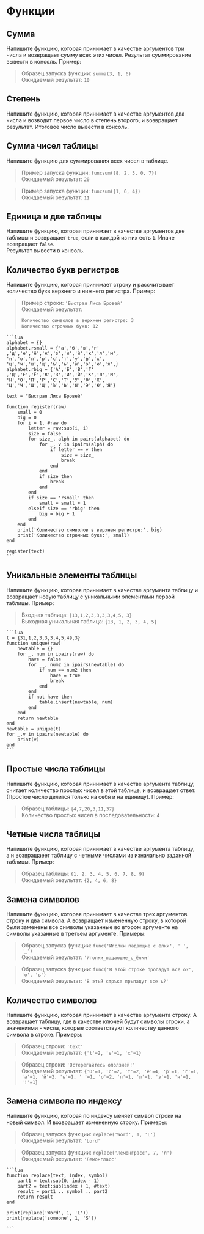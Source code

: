 # Функции

## Сумма

Напишите функцию, которая принимает в качестве аргументов три числа и возвращает сумму всех этих чисел.
Результат суммирование вывести в консоль. Пример:

> Образец запуска функции: `summa(3, 1, 6)`\
> Ожидаемый результат: `10`

## Степень

Напишите функцию, которая принимает в качестве аргументов два числа и возводит первое число в степень второго, и возвращает результат.
Итоговое число вывести в консоль.

## Сумма чисел таблицы

Напишите функцию для суммирования всех чисел в таблице.

> Пример запуска функции: `funcsum({8, 2, 3, 0, 7})`\
> Ожидаемый результат: `20`

> Пример запуска функции: `funcsum({1, 6, 4})`\
> Ожидаемый результат: `11`

## Единица и две таблицы

Напишите функцию, которая принимает в качестве аргументов две таблицы и возвращает `true`, если в каждой из них есть `1`. Иначе возвращает `false`.  
Результат вывести в консоль.

## Количество букв регистров

Напишите функцию, которая принимает строку и рассчитывает количество букв верхнего и нижнего регистра. Пример:

>Пример строки: `'Быстрая Лиса Бровей'`\
>Ожидаемый результат:
>```txt
>Количество символов в верхнем регистре: 3  
>Количество строчных букв: 12
>```

````{toggle}
```lua
alphabet = {}
alphabet.rsmall = {'а','б','в','г'
,'д','е','ё','ж','з','и','й','к','л','м',
'н','о','п','р','с','т','у','ф','х',
'ц','ч','ш','щ','ъ','ь','ы','э','ю','я',}
alphabet.rbig = {'А','Б','В','Г'
,'Д','Е','Ё','Ж','З','И','Й','К','Л','М',
'Н','О','П','Р','С','Т','У','Ф','Х',
'Ц','Ч','Ш','Щ','Ъ','Ь','Ы','Э','Ю','Я'}

text = "Быстрая Лиса Бровей"

function register(raw)
    small = 0
    big = 0
    for i = 1, #raw do
        letter = raw:sub(i, i)
        size = false
        for size_, alph in pairs(alphabet) do
            for _, v in ipairs(alph) do
                if letter == v then
                    size = size_
                    break
                end
            end
            if size then
                break
            end
        end
        if size == 'rsmall' then
            small = small + 1
        elseif size == 'rbig' then
            big = big + 1
        end
    end
    print('Количество символов в верхнем регистре:', big)
    print('Количество строчных букв:', small)
end

register(text)
```
````

## Уникальные элементы таблицы

Напишите функцию, которая принимает в качестве аргумента таблицу и возвращает новую таблицу с уникальными элементами первой таблицы. Пример:

> Входная таблица: `{13,1,2,3,3,3,3,4,5, 3}`\
> Выходная уникальная таблица: `{13, 1, 2, 3, 4, 5}`

````{toggle}
```lua
t = {31,1,2,3,3,3,4,5,49,3}
function unique(raw)
    newtable = {}
    for _, num in ipairs(raw) do
        have = false
        for __, num2 in ipairs(newtable) do
            if num == num2 then
                have = true
                break
            end
        end
        if not have then
            table.insert(newtable, num)
        end
    end
    return newtable
end
newtable = unique(t)
for _,v in ipairs(newtable) do
    print(v)
end
```
````

## Простые числа таблицы

Напишите функцию, которая принимает в качестве аргумента таблицу, считает количество простых чисел в этой таблице, и возвращает ответ. (Простое число делится только на себя и на единицу). Пример: 

> Образец таблицы: `{4,7,20,3,11,37}`\
> Количество простых чисел в последовательности: `4`

## Четные числа таблицы

Напишите функцию, которая принимает в качестве аргумента таблицу, а и возвращаеет таблицу с четными числами из изначально заданной таблицы. Пример:

> Образец таблицы: `{1, 2, 3, 4, 5, 6, 7, 8, 9}`\
> Ожидаемый результат: `{2, 4, 6, 8}`

## Замена символов

Напишите функцию, которая принимает в качестве трех аргументов строку и два символа. А возвращает измененную строку, в которой были заменены все символы указанные во втором аргументе на символы указанные в третьем аргументе. Примеры:

> Образец запуска функции: `func('Иголки падающие с ёлки', ' ', '_')`\
> Ожидаемый результат: `'Иголки_падающие_с_ёлки'`

> Образец запуска функции: `func('В этой строке пропадут все о?', 'о', 'ъ')`\
> Ожидаемый результат: `'В этъй стръке пръпадут все ъ?'`

## Количество символов

Напишите функцию, которая принимает в качестве аргумента строку. А возвращает таблицу, где в качестве ключей будут символы строки, а значениями - числа, которые соответствуют количеству данного символа в строке. Примеры:

> Образец строки: `'text'`\
> Ожидаемый результат: `{'t'=2, 'e'=1, 'x'=1}`

> Образец строки: `'Остерегайтесь оползней!'`\
> Ожидаемый результат: `{'О'=1, 'c'=2, 'т'=2, 'е'=4, 'р'=1, 'г'=1, 'а'=1, 'й'=2, 'ь'=1, ' '=1, 'о'=2, 'п'=1, 'л'=1, 'з'=1, 'н'=1, '!'=1}`

## Замена символа по индексу

Напишите функцию, которая по индексу меняет символ строки на новый символ. И возвращает измененную строку. Примеры:

> Образец запуска функции: `replace('Word', 1, 'L')`\
> Ожидаемый результат: `'Lord' `

> Образец запуска функции: `replace('Лемонграсс', 7, 'л')`\
> Ожидаемый результат: `'Лемонгласс'`

````{toggle}
```lua
function replace(text, index, symbol)
    part1 = text:sub(0, index - 1)
    part2 = text:sub(index + 1, #text)
    result = part1 .. symbol .. part2
    return result
end

print(replace('Word', 1, 'L'))
print(replace('someone', 1, 'S'))

```
````